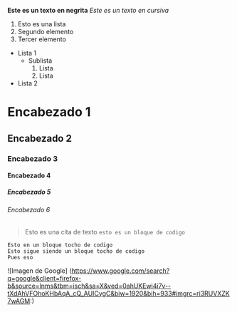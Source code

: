 **Este es un texto en negrita**
*Este es un texto en cursiva*
1. Esto es una lista
2. Segundo elemento
3. Tercer elemento
* Lista 1
  * Sublista
    1. Lista
    2. Lista
* Lista 2
# Encabezado 1
## Encabezado 2
### Encabezado 3
#### Encabezado 4
##### Encabezado 5
###### Encabezado 6
> Esto es una cita de texto
`esto es un bloque de codigo`

~~~
Esto en un bloque tocho de codigo
Esto sigue siendo un bloque tocho de codigo
Pues eso
~~~
![Imagen de Google] (https://www.google.com/search?q=google&client=firefox-b&source=lnms&tbm=isch&sa=X&ved=0ahUKEwi4i7v--tXdAhVFOhoKHbAqA_cQ_AUICygC&biw=1920&bih=933#imgrc=ri3RUVXZK7wAGM:)
